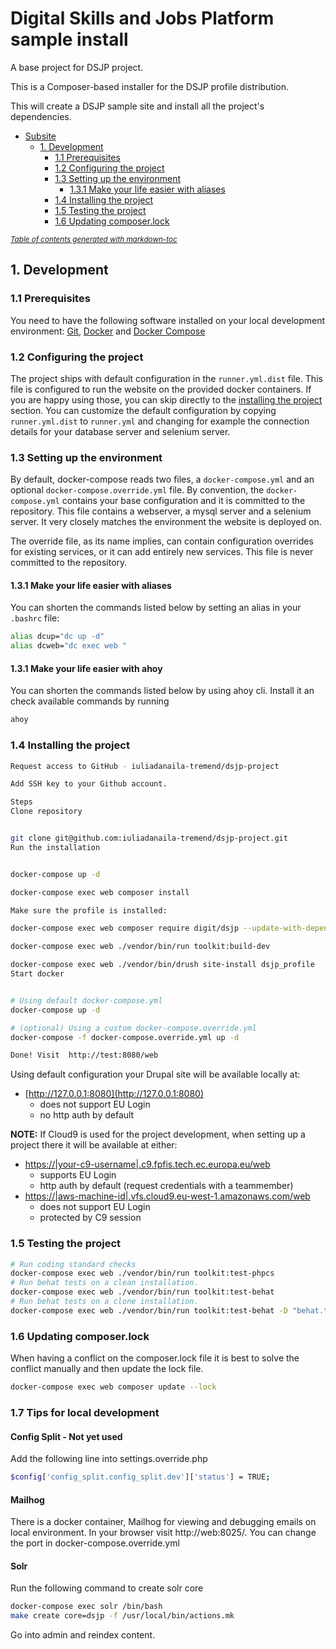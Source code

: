 # Digital Skills and Jobs Platform sample install

<p>A base project for DSJP project.</p>
<p>This is a Composer-based installer for the DSJP profile distribution.

This will create a DSJP sample site and install all the project's dependencies.
</p>

- [Subsite](#subsite)
  * [1. Development](#1-development)
    + [1.1 Prerequisites](#11-prerequisites)
    + [1.2 Configuring the project](#12-configuring-the-project)
    + [1.3 Setting up the environment](#13-setting-up-the-environment)
      - [1.3.1 Make your life easier with aliases](#131-make-your-life-easier-with-aliases)
    + [1.4 Installing the project](#14-installing-the-project)
    + [1.5 Testing the project](#15-testing-the-project)
    + [1.6 Updating composer.lock](#110-updating-composerlock)

<small><i><a href='http://ecotrust-canada.github.io/markdown-toc/'>Table of contents generated with markdown-toc</a></i></small>

## 1. Development

### 1.1 Prerequisites

You need to have the following software installed on your local development
environment: [Git](https://git-scm.com/book/en/v2/Getting-Started-Installing-Git),
[Docker](https://docs.docker.com/install/) and [Docker Compose](https://docs.docker.com/compose/install/)

### 1.2 Configuring the project

The project ships with default configuration in the `runner.yml.dist` file. This
file is configured to run the website on the provided docker containers. If you
are happy using those, you can skip directly to the [installing the project](#14-installing-the-project)
section. You can customize the default configuration by copying `runner.yml.dist`
to `runner.yml` and changing for example the connection details for your
database server and selenium server.

### 1.3 Setting up the environment

By default, docker-compose reads two files, a `docker-compose.yml` and an
optional `docker-compose.override.yml` file. By convention, the `docker-compose.yml`
contains your base configuration and it is committed to the repository. This
file contains a webserver, a mysql server and a selenium server. It very closely
matches the environment the website is deployed on.

The override file, as its name implies, can contain configuration overrides for
existing services, or it can add entirely new services. This file is never
committed to the repository.

#### 1.3.1 Make your life easier with aliases

You can shorten the commands listed below by setting an alias in your `.bashrc`
file:
```bash
alias dcup="dc up -d"
alias dcweb="dc exec web "
```

#### 1.3.1 Make your life easier with ahoy

You can shorten the commands listed below by using ahoy cli. Install it an check
available commands by running
```bash
ahoy
```

### 1.4 Installing the project

```bash
Request access to GitHub - iuliadanaila-tremend/dsjp-project

Add SSH key to your Github account.

Steps
Clone repository


git clone git@github.com:iuliadanaila-tremend/dsjp-project.git
Run the installation


docker-compose up -d

docker-compose exec web composer install

Make sure the profile is installed:

docker-compose exec web composer require digit/dsjp --update-with-dependencies

docker-compose exec web ./vendor/bin/run toolkit:build-dev

docker-compose exec web ./vendor/bin/drush site-install dsjp_profile
Start docker


# Using default docker-compose.yml
docker-compose up -d

# (optional) Using a custom docker-compose.override.yml
docker-compose -f docker-compose.override.yml up -d

Done! Visit  http://test:8080/web
```

Using default configuration your Drupal site will be available locally at:
- [http://127.0.0.1:8080](http://127.0.0.1:8080)
  - does not support EU Login
  - no http auth by default

**NOTE:** If Cloud9 is used for the project development, when
setting up a project there it will be available at either:
- [https://|your-c9-username|.c9.fpfis.tech.ec.europa.eu/web](https://|your-c9-username|.c9.fpfis.tech.ec.europa.eu/web)
  - supports EU Login
  - http auth by default (request credentials with a teammember)
- [https://|aws-machine-id|.vfs.cloud9.eu-west-1.amazonaws.com/web](https://|aws-machine-id|.vfs.cloud9.eu-west-1.amazonaws.com/web)
  - does not support EU Login
  - protected by C9 session


### 1.5 Testing the project
```bash
# Run coding standard checks
docker-compose exec web ./vendor/bin/run toolkit:test-phpcs
# Run behat tests on a clean installation.
docker-compose exec web ./vendor/bin/run toolkit:test-behat
# Run behat tests on a clone installation.
docker-compose exec web ./vendor/bin/run toolkit:test-behat -D "behat.tags=@clone"
```

### 1.6 Updating composer.lock
When having a conflict on the composer.lock file it is best to solve the conflict
manually and then update the lock file.

```bash
docker-compose exec web composer update --lock
```

### 1.7 Tips for local development
#### Config Split - Not yet used
Add the following line into settings.override.php
```bash
$config['config_split.config_split.dev']['status'] = TRUE;
```

#### Mailhog
There is a docker container, Mailhog for viewing and debugging emails on local environment. In your browser
visit http://web:8025/. You can change the port in docker-compose.override.yml

#### Solr
Run the following command to create solr core
```bash
docker-compose exec solr /bin/bash
make create core=dsjp -f /usr/local/bin/actions.mk
```
Go into admin and reindex content.
